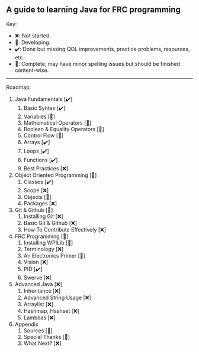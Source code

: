 ## A guide to learning Java for FRC programming

Key:

- ❌: Not started.
- 🚧: Developing.
- ✔️: Done but missing QOL improvements, practice problems, resources, etc.
- 🎉: Complete, may have minor spelling issues but should be finished content-wise.

______________________________________________________________________

Roadmap:


1. Java Fundamentals \[✔️\]
   1. Basic Syntax \[✔️\]
   2. Variables \[🎉\]
   3. Mathematical Operators \[🎉\]
   4. Boolean & Equality Operators \[🎉\]
   5. Control Flow \[🚧\]
   6. Arrays \[✔️\]
   7. Loops \[✔️\]
   8. Functions \[✔️\]
   9. Best Practices \[❌\]
2. Object Oriented Programming \[🚧\]
   1. Classes \[✔️\]
   2. Scope \[❌\]
   3. Objects \[🚧\]
   4. Packages \[❌\]
3. Git & Github \[🚧\]
   1. Installing Git \[❌\]
   2. Basic Git & Github \[❌\]
   3. How To Contribute Effectively \[❌\]
4. FRC Programming \[🚧\]
   1. Installing WPILib \[🚧\]
   2. Terminology \[❌\]
   3. An Electronics Primer \[🎉\]
   4. Vision \[❌\]
   5. PID \[✔️\]
   6. Swerve \[❌\]
5. Advanced Java \[❌\] 
   1. Inheritance \[❌\]
   2. Advanced String Usage \[❌\]
   3. Arraylist \[❌\]
   4. Hashmap, Hashset \[❌\]
   5. Lambdas \[❌\]
6. Appendix
   1. Sources \[🎉\]
   2. Special Thanks \[🎉\]
   3. What Next? \[❌\]
   

